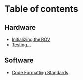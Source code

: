 # Table of contents

## Hardware

* [Initializing the ROV](README.md)
* [Testing...](hardware/testing....md)

## Software

* [Code Formatting Standards](software/code-formatting-standards.md)
